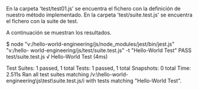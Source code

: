 En la carpeta 'test/test01.js' se encuentra el fichero con la definición de nuestro método implementado.
En la carpeta 'test/suite.test.js' se encuentra el fichero con la suite de test.


A continuación se muestran los resultados.


$ node "v:/hello-world-engineering/js/node_modules/jest/bin/jest.js" "v:/hello-
world-engineering/js/test/suite.test.js" -t "Hello-World Test"
 PASS  test/suite.test.js
  √ Hello-World Test (4ms)

Test Suites: 1 passed, 1 total
Tests:       1 passed, 1 total
Snapshots:   0 total
Time:        2.511s
Ran all test suites matching /v:\\hello-world-engineering\\js\\test\\suite.test.js/i with tests matching "Hello-World Test".